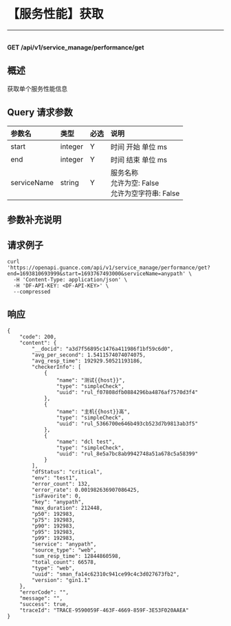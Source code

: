 # 【服务性能】获取

---

<br />**GET /api/v1/service_manage/performance/get**

## 概述
获取单个服务性能信息




## Query 请求参数

| 参数名        | 类型     | 必选   | 说明              |
|:-----------|:-------|:-----|:----------------|
| start | integer | Y | 时间 开始 单位 ms<br> |
| end | integer | Y | 时间 结束 单位 ms<br> |
| serviceName | string | Y | 服务名称<br>允许为空: False <br>允许为空字符串: False <br> |

## 参数补充说明





## 请求例子
```shell
curl 'https://openapi.guance.com/api/v1/service_manage/performance/get?end=1693810693999&start=1693767493000&serviceName=anypath' \
  -H 'Content-Type: application/json' \
  -H 'DF-API-KEY: <DF-API-KEY>' \
  --compressed
```




## 响应
```shell
{
    "code": 200,
    "content": {
        "__docid": "a3d7f56895c1476a411986f1bf59c6d0",
        "avg_per_second": 1.5411574074074075,
        "avg_resp_time": 192929.50521193186,
        "checkerInfo": [
            {
                "name": "测试{{host}}",
                "type": "simpleCheck",
                "uuid": "rul_f07808dfb0884296ba4876af7570d3f4"
            },
            {
                "name": "主机{{host}}高",
                "type": "simpleCheck",
                "uuid": "rul_5366700e646b493cb523d7b9813ab3f5"
            },
            {
                "name": "dcl test",
                "type": "simpleCheck",
                "uuid": "rul_8e5a7bc8ab9942748a51a678c5a58399"
            }
        ],
        "dfStatus": "critical",
        "env": "test1",
        "error_count": 132,
        "error_rate": 0.001982636907086425,
        "isFavorite": 0,
        "key": "anypath",
        "max_duration": 212448,
        "p50": 192983,
        "p75": 192983,
        "p90": 192983,
        "p95": 192983,
        "p99": 192983,
        "service": "anypath",
        "source_type": "web",
        "sum_resp_time": 12844860598,
        "total_count": 66578,
        "type": "web",
        "uuid": "sman_fa14c62310c941ce99c4c3d027673fb2",
        "version": "gin1.1"
    },
    "errorCode": "",
    "message": "",
    "success": true,
    "traceId": "TRACE-9590059F-463F-4669-859F-3E53F020AAEA"
} 
```




